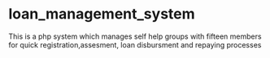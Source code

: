 # loan_management_system
This is a php system which manages self help groups with fifteen members for quick registration,assesment, loan disbursment and repaying processes
